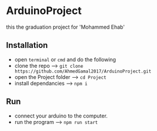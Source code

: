 # ArduinoProject
this the graduation project for 'Mohammed Ehab'

## Installation
- open `terminal` or `cmd` and do the following
- clone the repo --> `git clone https://github.com/AhmedGamal2017/ArduinoProject.git`
- open the Project folder --> `cd Project`
- install dependancies --> `npm i`

## Run
- connect your arduino to the computer.
- run the program --> `npm run start`
